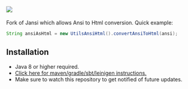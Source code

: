 # ![](http://fusesource.github.io/jansi/images/project-logo.png)

Fork of Jansi which allows Ansi to Html conversion. Quick example:
```java
String ansiAsHtml = new UtilsAnsiHtml().convertAnsiToHtml(ansi);
```

## Installation
- Java 8 or higher required.
- [Click here for maven/gradle/sbt/leinigen instructions.](https://jitpack.io/#Osiris-Team/jansi)
- Make sure to watch this repository to get notified of future updates.